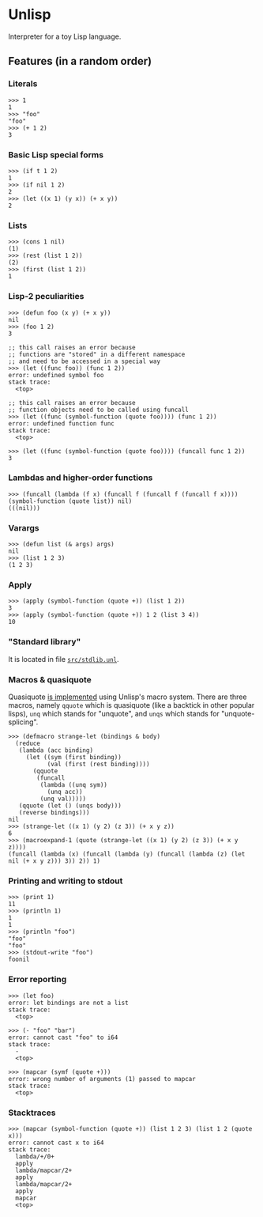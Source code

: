 # Unlisp

Interpreter for a toy Lisp language.

## Features (in a random order)

### Literals

```
>>> 1
1
>>> "foo"
"foo"
>>> (+ 1 2)
3
```

### Basic Lisp special forms

```
>>> (if t 1 2)
1
>>> (if nil 1 2)
2
>>> (let ((x 1) (y x)) (+ x y))
2
```

### Lists

```
>>> (cons 1 nil)
(1)
>>> (rest (list 1 2))
(2)
>>> (first (list 1 2))
1
```

### Lisp-2 peculiarities

```
>>> (defun foo (x y) (+ x y))
nil
>>> (foo 1 2)
3

;; this call raises an error because
;; functions are "stored" in a different namespace
;; and need to be accessed in a special way
>>> (let ((func foo)) (func 1 2))
error: undefined symbol foo
stack trace:
  <top>

;; this call raises an error because
;; function objects need to be called using funcall
>>> (let ((func (symbol-function (quote foo)))) (func 1 2))
error: undefined function func
stack trace:
  <top>

>>> (let ((func (symbol-function (quote foo)))) (funcall func 1 2))
3
```

### Lambdas and higher-order functions

```
>>> (funcall (lambda (f x) (funcall f (funcall f (funcall f x)))) (symbol-function (quote list)) nil)
(((nil)))
```

### Varargs

```
>>> (defun list (& args) args)
nil
>>> (list 1 2 3)
(1 2 3)
```

### Apply

```
>>> (apply (symbol-function (quote +)) (list 1 2))
3
>>> (apply (symbol-function (quote +)) 1 2 (list 3 4))
10
```

### "Standard library"

It is located in file [`src/stdlib.unl`](https://github.com/OlegTheCat/unlisp/blob/master/src/stdlib.unl).

### Macros & quasiquote

Quasiquote [is implemented](https://github.com/olegthecat/unlisp/blob/67e09b67905d6f9129eed04c0b1540d3bd55212d/src/stdlib.unl#L54-L112) using Unlisp's macro system. There are three macros, namely `qquote` which is quasiquote (like a backtick in other popular lisps), `unq` which stands for "unquote", and `unqs` which stands for "unquote-splicing".

```
>>> (defmacro strange-let (bindings & body)
  (reduce
   (lambda (acc binding)
     (let ((sym (first binding))
           (val (first (rest binding))))
       (qquote
        (funcall
         (lambda ((unq sym))
           (unq acc))
         (unq val)))))
   (qquote (let () (unqs body)))
   (reverse bindings)))
nil
>>> (strange-let ((x 1) (y 2) (z 3)) (+ x y z))
6
>>> (macroexpand-1 (quote (strange-let ((x 1) (y 2) (z 3)) (+ x y z))))
(funcall (lambda (x) (funcall (lambda (y) (funcall (lambda (z) (let nil (+ x y z))) 3)) 2)) 1)
```

### Printing and writing to stdout

```
>>> (print 1)
11
>>> (println 1)
1
1
>>> (println "foo")
"foo"
"foo"
>>> (stdout-write "foo")
foonil
```

### Error reporting

```
>>> (let foo)
error: let bindings are not a list
stack trace:
  <top>

>>> (- "foo" "bar")
error: cannot cast "foo" to i64
stack trace:
  -
  <top>

>>> (mapcar (symf (quote +)))
error: wrong number of arguments (1) passed to mapcar
stack trace:
  <top>
```

### Stacktraces

```
>>> (mapcar (symbol-function (quote +)) (list 1 2 3) (list 1 2 (quote x)))
error: cannot cast x to i64
stack trace:
  lambda/+/0+
  apply
  lambda/mapcar/2+
  apply
  lambda/mapcar/2+
  apply
  mapcar
  <top>
```
